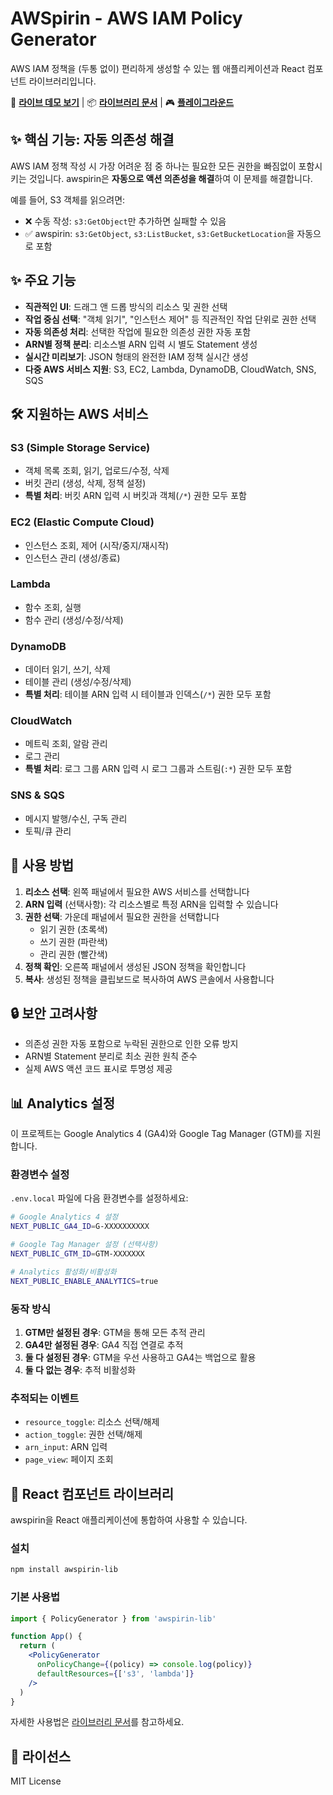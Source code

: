 # AWSpirin - AWS IAM Policy Generator

AWS IAM 정책을 (두통 없이) 편리하게 생성할 수 있는 웹 애플리케이션과 React 컴포넌트 라이브러리입니다.

🔗 **[라이브 데모 보기](https://awspirin.cloud)** | 📦 **[라이브러리 문서](https://awspirin.cloud/library)** | 🎮 **[플레이그라운드](https://awspirin.cloud/playground)**

## ✨ 핵심 기능: 자동 의존성 해결

AWS IAM 정책 작성 시 가장 어려운 점 중 하나는 필요한 모든 권한을 빠짐없이 포함시키는 것입니다. awspirin은 **자동으로 액션 의존성을 해결**하여 이 문제를 해결합니다.

예를 들어, S3 객체를 읽으려면:
- ❌ 수동 작성: `s3:GetObject`만 추가하면 실패할 수 있음
- ✅ awspirin: `s3:GetObject`, `s3:ListBucket`, `s3:GetBucketLocation`을 자동으로 포함

## ✨ 주요 기능

- **직관적인 UI**: 드래그 앤 드롭 방식의 리소스 및 권한 선택
- **작업 중심 선택**: "객체 읽기", "인스턴스 제어" 등 직관적인 작업 단위로 권한 선택
- **자동 의존성 처리**: 선택한 작업에 필요한 의존성 권한 자동 포함
- **ARN별 정책 분리**: 리소스별 ARN 입력 시 별도 Statement 생성
- **실시간 미리보기**: JSON 형태의 완전한 IAM 정책 실시간 생성
- **다중 AWS 서비스 지원**: S3, EC2, Lambda, DynamoDB, CloudWatch, SNS, SQS

## 🛠️ 지원하는 AWS 서비스

### S3 (Simple Storage Service)
- 객체 목록 조회, 읽기, 업로드/수정, 삭제
- 버킷 관리 (생성, 삭제, 정책 설정)
- **특별 처리**: 버킷 ARN 입력 시 버킷과 객체(`/*`) 권한 모두 포함

### EC2 (Elastic Compute Cloud)
- 인스턴스 조회, 제어 (시작/중지/재시작)
- 인스턴스 관리 (생성/종료)

### Lambda
- 함수 조회, 실행
- 함수 관리 (생성/수정/삭제)

### DynamoDB
- 데이터 읽기, 쓰기, 삭제
- 테이블 관리 (생성/수정/삭제)
- **특별 처리**: 테이블 ARN 입력 시 테이블과 인덱스(`/*`) 권한 모두 포함

### CloudWatch
- 메트릭 조회, 알람 관리
- 로그 관리
- **특별 처리**: 로그 그룹 ARN 입력 시 로그 그룹과 스트림(`:*`) 권한 모두 포함

### SNS & SQS
- 메시지 발행/수신, 구독 관리
- 토픽/큐 관리

## 📝 사용 방법

1. **리소스 선택**: 왼쪽 패널에서 필요한 AWS 서비스를 선택합니다
2. **ARN 입력** (선택사항): 각 리소스별로 특정 ARN을 입력할 수 있습니다
3. **권한 선택**: 가운데 패널에서 필요한 권한을 선택합니다
   - 읽기 권한 (초록색)
   - 쓰기 권한 (파란색)  
   - 관리 권한 (빨간색)
4. **정책 확인**: 오른쪽 패널에서 생성된 JSON 정책을 확인합니다
5. **복사**: 생성된 정책을 클립보드로 복사하여 AWS 콘솔에서 사용합니다

## 🔒 보안 고려사항

- 의존성 권한 자동 포함으로 누락된 권한으로 인한 오류 방지
- ARN별 Statement 분리로 최소 권한 원칙 준수
- 실제 AWS 액션 코드 표시로 투명성 제공

## 📊 Analytics 설정

이 프로젝트는 Google Analytics 4 (GA4)와 Google Tag Manager (GTM)를 지원합니다.

### 환경변수 설정

`.env.local` 파일에 다음 환경변수를 설정하세요:

```bash
# Google Analytics 4 설정
NEXT_PUBLIC_GA4_ID=G-XXXXXXXXXX

# Google Tag Manager 설정 (선택사항)
NEXT_PUBLIC_GTM_ID=GTM-XXXXXXX

# Analytics 활성화/비활성화
NEXT_PUBLIC_ENABLE_ANALYTICS=true
```

### 동작 방식

1. **GTM만 설정된 경우**: GTM을 통해 모든 추적 관리
2. **GA4만 설정된 경우**: GA4 직접 연결로 추적
3. **둘 다 설정된 경우**: GTM을 우선 사용하고 GA4는 백업으로 활용
4. **둘 다 없는 경우**: 추적 비활성화

### 추적되는 이벤트

- `resource_toggle`: 리소스 선택/해제
- `action_toggle`: 권한 선택/해제  
- `arn_input`: ARN 입력
- `page_view`: 페이지 조회

## 🚀 React 컴포넌트 라이브러리

awspirin을 React 애플리케이션에 통합하여 사용할 수 있습니다.

### 설치

```bash
npm install awspirin-lib
```

### 기본 사용법

```jsx
import { PolicyGenerator } from 'awspirin-lib'

function App() {
  return (
    <PolicyGenerator 
      onPolicyChange={(policy) => console.log(policy)}
      defaultResources={['s3', 'lambda']}
    />
  )
}
```

자세한 사용법은 [라이브러리 문서](https://awspirin.cloud/library)를 참고하세요.

## 📄 라이선스

MIT License